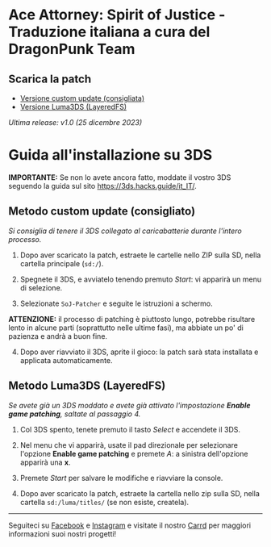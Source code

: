 # Ace Attorney: Spirit of Justice - Traduzione italiana a cura del DragonPunk Team

## Scarica la patch
- [Versione custom update (consigliata)](https://github.com/DragonPunk-Team/SoJ-3DS-Release/releases/latest)
- [Versione Luma3DS (LayeredFS)](https://www.mediafire.com/file/rx4ne8pd71n51ty/%255BDPT%255D_Spirit_of_Justice_-_Casi_1-5_%2528Luma%2529.zip/file)

_Ultima release: v1.0 (25 dicembre 2023)_

# Guida all'installazione su 3DS

**IMPORTANTE:** Se non lo avete ancora fatto, moddate il vostro 3DS seguendo la guida sul sito https://3ds.hacks.guide/it_IT/.

## Metodo custom update (consigliato)

*Si consiglia di tenere il 3DS collegato al caricabatterie durante l'intero processo.*

1. Dopo aver scaricato la patch, estraete le cartelle nello ZIP sulla SD, nella cartella principale (`sd:/`).

2. Spegnete il 3DS, e avviatelo tenendo premuto *Start*: vi apparirà un menu di selezione.

3. Selezionate `SoJ-Patcher` e seguite le istruzioni a schermo.

**ATTENZIONE:** il processo di patching è piuttosto lungo, potrebbe risultare lento in alcune parti (soprattutto nelle ultime fasi), ma abbiate un po' di pazienza e andrà a buon fine.

4. Dopo aver riavviato il 3DS, aprite il gioco: la patch sarà stata installata e applicata automaticamente.

## Metodo Luma3DS (LayeredFS)

*Se avete già un 3DS moddato e avete già attivato l'impostazione **Enable game patching**, saltate al passaggio 4.*

1. Col 3DS spento, tenete premuto il tasto *Select* e accendete il 3DS.

2. Nel menu che vi apparirà, usate il pad direzionale per selezionare l'opzione **Enable game patching** e premete *A*: a sinistra dell'opzione apparirà una **x**.

3. Premete *Start* per salvare le modifiche e riavviare la console.

4. Dopo aver scaricato la patch, estraete la cartella nello zip sulla SD, nella cartella `sd:/luma/titles/` (se non esiste, createla).

---

Seguiteci su [Facebook](https://www.facebook.com/DRAGONPUNKTEAM) e [Instagram](https://www.instagram.com/dragonpunkteam/) e visitate il nostro [Carrd](https://dragonpunkteam.carrd.co/) per maggiori informazioni suoi nostri progetti!
